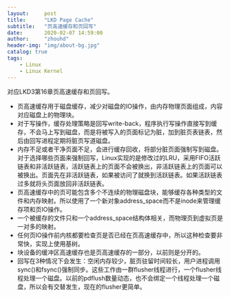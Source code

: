 ```yaml
---
layout:     post
title:      "LKD Page Cache"
subtitle:   "页高速缓存和页回写"
date:       2020-02-07 14:59:00
author:     "zhouhd"
header-img: "img/about-bg.jpg"
catalog: true
tags:
    - Linux
    - Linux Kernel
---
```


对应LKD3第16章页高速缓存和页回写。

- 页高速缓存用于磁盘缓存，减少对磁盘的IO操作，由内存物理页面组成，内容对应磁盘上的物理块。
- 对于写操作，缓存处理策略是回写write-back，程序执行写操作直接写到缓存，不会马上写到磁盘，而是将被写入的页面标记为脏，加到脏页表链表，然后由回写进程定期将脏页写道磁盘。
- 内存不足或者干净页面不足，会进行缓存回收，将部分脏页面强制写到磁盘。对于选择哪些页面来强制回写，Linux实现的是修改过的LRU，采用FIFO活跃链表和非活跃链表，活跃链表上的页面不会被换出，非活跃链表上的页面可以被换出。页面先在非活跃链表，如果被访问了就换到活跃链表。如果活跃链表过多就将头页面放回非活跃链表。
- 页高速缓存中的页可能包含多个不连续的物理磁盘块，能够缓存各种类型的文件和内存映射。所以使用了一个新对象address_space而不是inode来管理缓存项和页IO操作。
- 一个被缓存的文件只和一个address_space结构体相关，而物理页到虚拟页是一对多的映射。
- 任何页IO操作前内核都要检查页是否已经在页高速缓存中，所以这种检查要非常快，实现上使用基树。
- 块设备的缓冲区高速缓存也是页高速缓存的一部分，以前则是分开的。
- 回写在3种情况下会发生：空闲内存较少，脏页驻留时间较长，用户进程调用sync()和fsync()强制同步。这些工作由一群flusher线程进行，一个flusher线程处理一个磁盘。以前的pdflush数量动态，也不会绑定一个线程处理一个磁盘，所以会有交替发生，现在的flusher更简单。